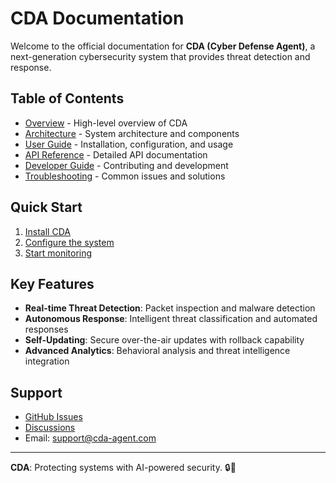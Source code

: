 # CDA Documentation

Welcome to the official documentation for **CDA (Cyber Defense Agent)**, a next-generation cybersecurity system that provides threat detection and response.

## Table of Contents

- [Overview](overview.md) - High-level overview of CDA
- [Architecture](architecture.md) - System architecture and components
- [User Guide](user-guide.md) - Installation, configuration, and usage
- [API Reference](api.md) - Detailed API documentation
- [Developer Guide](developer-guide.md) - Contributing and development
- [Troubleshooting](troubleshooting.md) - Common issues and solutions

## Quick Start

1. [Install CDA](user-guide.md#installation)
2. [Configure the system](user-guide.md#configuration)
3. [Start monitoring](user-guide.md#running-aica)

## Key Features

- **Real-time Threat Detection**: Packet inspection and malware detection
- **Autonomous Response**: Intelligent threat classification and automated responses
- **Self-Updating**: Secure over-the-air updates with rollback capability
- **Advanced Analytics**: Behavioral analysis and threat intelligence integration

## Support

- [GitHub Issues](https://github.com/your-repo/cda-agent/issues)
- [Discussions](https://github.com/your-repo/cda-agent/discussions)
- Email: support@cda-agent.com

---

**CDA**: Protecting systems with AI-powered security. 🔒🤖
